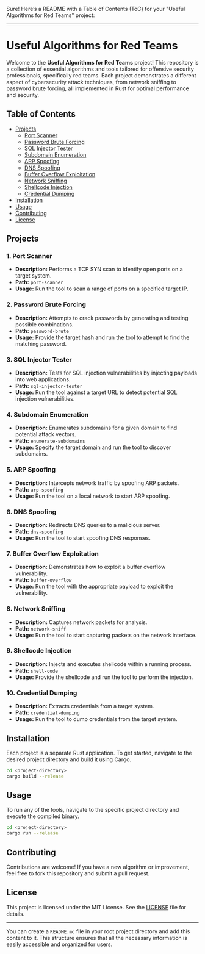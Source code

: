 Sure! Here’s a README with a Table of Contents (ToC) for your "Useful Algorithms for Red Teams" project:

---

# Useful Algorithms for Red Teams

Welcome to the **Useful Algorithms for Red Teams** project! This repository is a collection of essential algorithms and tools tailored for offensive security professionals, specifically red teams. Each project demonstrates a different aspect of cybersecurity attack techniques, from network sniffing to password brute forcing, all implemented in Rust for optimal performance and security.

## Table of Contents
- [Projects](#projects)
  - [Port Scanner](#1-port-scanner)
  - [Password Brute Forcing](#2-password-brute-forcing)
  - [SQL Injector Tester](#3-sql-injector-tester)
  - [Subdomain Enumeration](#4-subdomain-enumeration)
  - [ARP Spoofing](#5-arp-spoofing)
  - [DNS Spoofing](#6-dns-spoofing)
  - [Buffer Overflow Exploitation](#7-buffer-overflow-exploitation)
  - [Network Sniffing](#8-network-sniffing)
  - [Shellcode Injection](#9-shellcode-injection)
  - [Credential Dumping](#10-credential-dumping)
- [Installation](#installation)
- [Usage](#usage)
- [Contributing](#contributing)
- [License](#license)

## Projects

### 1. Port Scanner
- **Description:** Performs a TCP SYN scan to identify open ports on a target system.
- **Path:** `port-scanner`
- **Usage:** Run the tool to scan a range of ports on a specified target IP.

### 2. Password Brute Forcing
- **Description:** Attempts to crack passwords by generating and testing possible combinations.
- **Path:** `password-brute`
- **Usage:** Provide the target hash and run the tool to attempt to find the matching password.

### 3. SQL Injector Tester
- **Description:** Tests for SQL injection vulnerabilities by injecting payloads into web applications.
- **Path:** `sql-injector-tester`
- **Usage:** Run the tool against a target URL to detect potential SQL injection vulnerabilities.

### 4. Subdomain Enumeration
- **Description:** Enumerates subdomains for a given domain to find potential attack vectors.
- **Path:** `enumerate-subdomains`
- **Usage:** Specify the target domain and run the tool to discover subdomains.

### 5. ARP Spoofing
- **Description:** Intercepts network traffic by spoofing ARP packets.
- **Path:** `arp-spoofing`
- **Usage:** Run the tool on a local network to start ARP spoofing.

### 6. DNS Spoofing
- **Description:** Redirects DNS queries to a malicious server.
- **Path:** `dns-spoofing`
- **Usage:** Run the tool to start spoofing DNS responses.

### 7. Buffer Overflow Exploitation
- **Description:** Demonstrates how to exploit a buffer overflow vulnerability.
- **Path:** `buffer-overflow`
- **Usage:** Run the tool with the appropriate payload to exploit the vulnerability.

### 8. Network Sniffing
- **Description:** Captures network packets for analysis.
- **Path:** `network-sniff`
- **Usage:** Run the tool to start capturing packets on the network interface.

### 9. Shellcode Injection
- **Description:** Injects and executes shellcode within a running process.
- **Path:** `shell-code`
- **Usage:** Provide the shellcode and run the tool to perform the injection.

### 10. Credential Dumping
- **Description:** Extracts credentials from a target system.
- **Path:** `credential-dumping`
- **Usage:** Run the tool to dump credentials from the target system.

## Installation

Each project is a separate Rust application. To get started, navigate to the desired project directory and build it using Cargo.

```sh
cd <project-directory>
cargo build --release
```

## Usage

To run any of the tools, navigate to the specific project directory and execute the compiled binary.

```sh
cd <project-directory>
cargo run --release
```

## Contributing

Contributions are welcome! If you have a new algorithm or improvement, feel free to fork this repository and submit a pull request.

## License

This project is licensed under the MIT License. See the [LICENSE](LICENSE) file for details.

---

You can create a `README.md` file in your root project directory and add this content to it. This structure ensures that all the necessary information is easily accessible and organized for users.